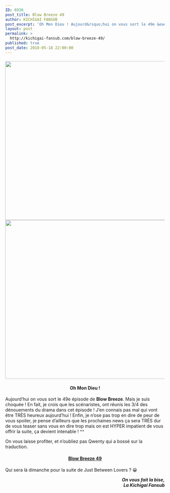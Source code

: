 ```yaml
---
ID: 6936
post_title: Blow Breeze 49
author: KICHIGAI FANSUB
post_excerpt: 'Oh Mon Dieu ! Aujourd&rsquo;hui on vous sort le 49e &eacute;pisode de Blow Breeze. Mais je suis choqu&eacute;e ! En fait, je crois que les sc&eacute;naristes, ont r&eacute;unis les 3/4 des d&eacute;nouements du drama dans cet &eacute;pisode ! J&rsquo;en connais pas mal qui vont &ecirc;tre TR&Egrave;S heureux aujourd&rsquo;hui ! Enfin, je n&rsquo;ose pas trop en&hellip;'
layout: post
permalink: >
  http://kichigai-fansub.com/blow-breeze-49/
published: true
post_date: 2018-05-18 22:00:00
---
```

<div class="feedwordpress-gaffer-full-text"><h4>
<img class="aligncenter size-full wp-image-4251" src="https://united-subs.dearclouds.com/wp-content/uploads/2018/05/c98e40400700a9caf699b1afa0508fa2.jpg" alt width="900" height="500" data-recalc-dims="1" data-lazy-srcset="https://i0.wp.com/kichigai-fansub.com/wp-content/uploads/2018/05/Blow-Breeze-News-49.jpg?w=900 900w, https://i0.wp.com/kichigai-fansub.com/wp-content/uploads/2018/05/Blow-Breeze-News-49.jpg?resize=300%2C167 300w, https://i0.wp.com/kichigai-fansub.com/wp-content/uploads/2018/05/Blow-Breeze-News-49.jpg?resize=768%2C427 768w, https://i0.wp.com/kichigai-fansub.com/wp-content/uploads/2018/05/Blow-Breeze-News-49.jpg?resize=700%2C389 700w" data-lazy-sizes="(max-width: 900px) 100vw, 900px"><noscript><img class="aligncenter size-full wp-image-4251" src="https://united-subs.dearclouds.com/wp-content/uploads/2018/05/c98e40400700a9caf699b1afa0508fa2.jpg" alt="" width="900" height="500" srcset="https://i0.wp.com/kichigai-fansub.com/wp-content/uploads/2018/05/Blow-Breeze-News-49.jpg?w=900 900w, https://i0.wp.com/kichigai-fansub.com/wp-content/uploads/2018/05/Blow-Breeze-News-49.jpg?resize=300%2C167 300w, https://i0.wp.com/kichigai-fansub.com/wp-content/uploads/2018/05/Blow-Breeze-News-49.jpg?resize=768%2C427 768w, https://i0.wp.com/kichigai-fansub.com/wp-content/uploads/2018/05/Blow-Breeze-News-49.jpg?resize=700%2C389 700w" sizes="(max-width: 900px) 100vw, 900px" data-recalc-dims="1"></noscript>
</h4>
<h4 style="text-align: center;">Oh Mon Dieu !</h4>
<p>Aujourd’hui on vous sort le 49e épisode de <strong>Blow Breeze</strong>. Mais je suis choquée ! En fait, je crois que les scénaristes, ont réunis les 3/4 des dénouements du drama dans cet épisode ! J’en connais pas mal qui vont être TRÈS heureux aujourd’hui ! Enfin, je n’ose pas trop en dire de peur de vous spoiler, je pense d’ailleurs que les prochaines news ça sera TRÈS dur de vous teaser sans vous en dire trop mais on est HYPER impatient de vous offrir la suite, ça devient intenable ! ^^</p>
<p>On vous laisse profiter, et n’oubliez pas Qwenty qui a bossé sur la traduction.</p>
<p><span id="more-4250"></span></p>
<h4 style="text-align: center;"><a href="http://kichigai-fansub.com/blow-breeze-vostfr/">Blow Breeze 49</a></h4>
<p>Qui sera là dimanche pour la suite de Just Between Lovers ? 😀</p>
<p style="text-align: right;"><strong><em>On vous fait la bise,</em></strong><br><strong><em>La Kichigai Fansub</em></strong></p></div>